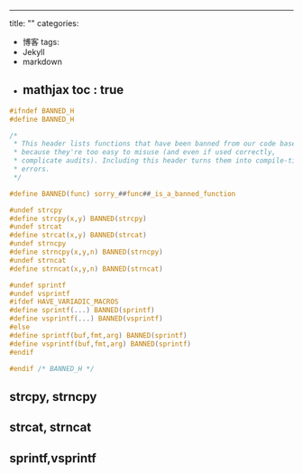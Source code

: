 ---
title:  ""
categories: 
  - 博客
      tags:
  - Jekyll
  - markdown
  - mathjax
      toc : true
      ---


```c
#ifndef BANNED_H
#define BANNED_H

/*
 * This header lists functions that have been banned from our code base,
 * because they're too easy to misuse (and even if used correctly,
 * complicate audits). Including this header turns them into compile-time
 * errors.
 */

#define BANNED(func) sorry_##func##_is_a_banned_function

#undef strcpy
#define strcpy(x,y) BANNED(strcpy)
#undef strcat
#define strcat(x,y) BANNED(strcat)
#undef strncpy
#define strncpy(x,y,n) BANNED(strncpy)
#undef strncat
#define strncat(x,y,n) BANNED(strncat)

#undef sprintf
#undef vsprintf
#ifdef HAVE_VARIADIC_MACROS
#define sprintf(...) BANNED(sprintf)
#define vsprintf(...) BANNED(vsprintf)
#else
#define sprintf(buf,fmt,arg) BANNED(sprintf)
#define vsprintf(buf,fmt,arg) BANNED(sprintf)
#endif

#endif /* BANNED_H */
```

## strcpy, strncpy


## strcat, strncat


## sprintf,vsprintf


